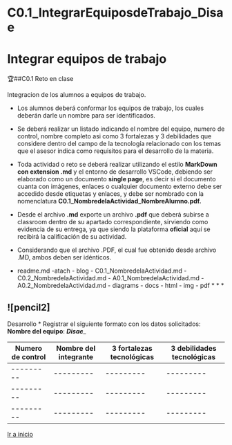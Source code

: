# C0.1_IntegrarEquiposdeTrabajo_Disae


# Integrar equipos de trabajo 

🏆##C0.1 Reto en clase 

Integracion de los alumnos a equipos de trabajo.

* Los alumnos deberá conformar los equipos de trabajo, los cuales deberán darle un nombre para ser identificados.

* Se deberá realizar un listado indicando el nombre del equipo, numero de control, nombre completo asi como 3 fortalezas y 3 debilidades que considere dentro del campo de la tecnología relacionado con los temas que el asesor indica como requisitos para el desarrollo de la materia.

* Toda actividad o reto se deberá realizar utilizando el estilo **MarkDown con extension .md** y el entorno de desarrollo VSCode, debiendo ser elaborado como un documento **single page**, es decir si el documento cuanta con imágenes, enlaces o cualquier documento externo debe ser accedido desde etiquetas y enlaces, y debe ser nombrado con la nomenclatura **C0.1_NombredelaActividad_NombreAlumno.pdf.** 

* Desde el archivo **.md** exporte un archivo **.pdf** que deberá subirse a classroom dentro de su apartado correspondiente, sirviendo como evidencia de su entrega, ya que siendo la plataforma **oficial** aquí se recibirá la calificación de su actividad.

* Considerando que el archivo .PDF, el cual fue obtenido desde archivo .MD, ambos deben ser idénticos. 

- readme.md -atach - blog - C0.1_NombredelaActividad.md - C0.2_NombredelaActividad.md - A0.1_NombredelaActividad.md - A0.2_NombredelaActividad.md - diagrams - docs - html - img - pdf * * *

## ![pencil2]

Desarrollo * Registrar el siguiente formato con los datos solicitados: **Nombre del equipo**: ___Disae____

<table>

<thead>

<tr>

<th>Numero de control</th>

<th>Nombre del integrante</th>

<th>3 fortalezas tecnológicas</th>

<th>3 debilidades tecnológicas</th>

</tr>

</thead>

<tbody>

<tr>

<td>---------</td>

<td>---------</td>

<td>---------</td>

<td>---------</td>

</tr>

<tr>

<td>---------</td>

<td>---------</td>

<td>---------</td>

<td>---------</td>

</tr>

<tr>

<td>---------</td>

<td>---------</td>

<td>---------</td>

<td>---------</td>

</tr>

</tbody>

</table>

[Ir a inicio](/readme.md)
